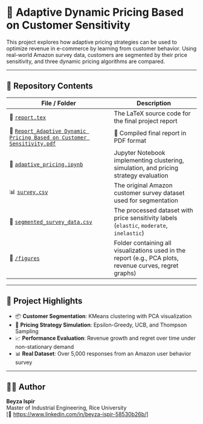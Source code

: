 # 🧠 Adaptive Dynamic Pricing Based on Customer Sensitivity

This project explores how adaptive pricing strategies can be used to optimize revenue in e-commerce by learning from customer behavior. Using real-world Amazon survey data, customers are segmented by their price sensitivity, and three dynamic pricing algorithms are compared.

---

## 📁 Repository Contents

| File / Folder | Description |
|---------------|-------------|
| 📄 [`report.tex`](https://github.com/beyzaispiir/Adaptive-Dynamic-Pricing-Based-on-Customer-Sensitivity/blob/main/report.tex) | The LaTeX source code for the final project report |
| 📄 [`Report_Adaptive Dynamic Pricing Based on Customer Sensitivity.pdf`](https://github.com/beyzaispiir/Adaptive-Dynamic-Pricing-Based-on-Customer-Sensitivity/blob/main/Report_Adaptive%20Dynamic%20Pricing%20Based%20on%20Customer%20Sensitivity.pdf) | 📘 Compiled final report in PDF format |
| 🧠 [`adaptive_pricing.ipynb`](https://github.com/beyzaispiir/Adaptive-Dynamic-Pricing-Based-on-Customer-Sensitivity/blob/main/adaptive_pricing.ipynb) | Jupyter Notebook implementing clustering, simulation, and pricing strategy evaluation |
| 📊 [`survey.csv`](https://github.com/beyzaispiir/Adaptive-Dynamic-Pricing-Based-on-Customer-Sensitivity/blob/main/survey.csv) | The original Amazon customer survey dataset used for segmentation |
| 🧪 [`segmented_survey_data.csv`](https://github.com/beyzaispiir/Adaptive-Dynamic-Pricing-Based-on-Customer-Sensitivity/blob/main/segmented_survey_data.csv) | The processed dataset with price sensitivity labels (`elastic`, `moderate`, `inelastic`) |
| 📂 [`/figures`](https://github.com/beyzaispiir/Adaptive-Dynamic-Pricing-Based-on-Customer-Sensitivity/tree/main/figures) | Folder containing all visualizations used in the report (e.g., PCA plots, revenue curves, regret graphs) |

---

## 🧪 Project Highlights

- 📦 **Customer Segmentation**: KMeans clustering with PCA visualization  
- 🎯 **Pricing Strategy Simulation**: Epsilon-Greedy, UCB, and Thompson Sampling  
- 📈 **Performance Evaluation**: Revenue growth and regret over time under non-stationary demand  
- 📊 **Real Dataset**: Over 5,000 responses from an Amazon user behavior survey  

---

## 👩‍💻 Author

**Beyza Ispir**  
Master of Industrial Engineering, Rice University  
[📧 https://www.linkedin.com/in/beyza-ispir-58530b26b/]

